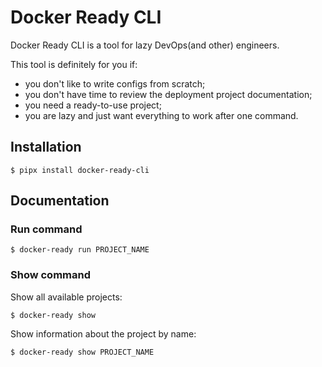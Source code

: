 # Docker Ready CLI

Docker Ready CLI is a tool for lazy DevOps(and other) engineers.

This tool is definitely for you if:

- you don't like to write configs from scratch;
- you don't have time to review the deployment project documentation;
- you need a ready-to-use project;
- you are lazy and just want everything to work after one command.

## Installation

```shell
$ pipx install docker-ready-cli
```

## Documentation

### Run command

```
$ docker-ready run PROJECT_NAME
```

### Show command

Show all available projects:

```shell
$ docker-ready show
```

Show information about the project by name:

```shell
$ docker-ready show PROJECT_NAME
```
